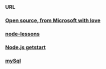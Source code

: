 ### URL



### [Open source, from Microsoft with love](https://github.com/Microsoft)

### [node-lessons](https://github.com/alsotang/node-lessons)
### [Node.js getstart](https://cnodejs.org/getstart)

### [mySql](https://www.npmjs.com/package/mysql#introduction)










